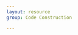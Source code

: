 ```yaml
---
layout: resource
group: Code Construction

---
```

<!-- General resources go here -->

<!-- #### Beginner -->

<!-- #### Intermediate -->

<!-- #### Advanced -->

<!-- #### Jedi -->
